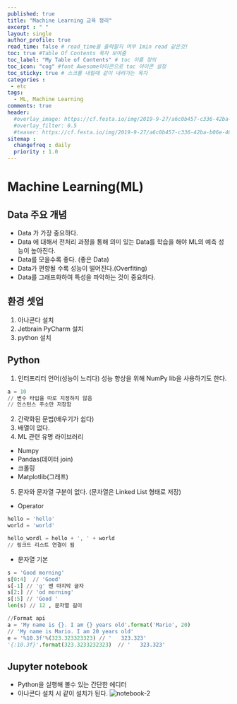 ```yaml
---
published: true
title: "Machine Learning 교육 정리"
excerpt : " "
layout: single
author_profile: true
read_time: false # read_time을 출력할지 여부 1min read 같은것!
toc: true #Table Of Contents 목차 보여줌
toc_label: "My Table of Contents" # toc 이름 정의
toc_icon: "cog" #font Awesome아이콘으로 toc 아이콘 설정
toc_sticky: true # 스크롤 내릴때 같이 내려가는 목차
categories :
 - etc
tags: 
  - ML, Machine Learning
comments: true
header:
  #overlay_image: https://cf.festa.io/img/2019-9-27/a6c0b457-c336-42ba-b06e-462de90ada91.jpg
  #overlay_filter: 0.5
  #teaser: https://cf.festa.io/img/2019-9-27/a6c0b457-c336-42ba-b06e-462de90ada91.jpg
sitemap :
  changefreq : daily
  priority : 1.0
---
```



# Machine Learning(ML)

## Data 주요 개념

- Data 가 가장 중요하다.
- Data 에 대해서 전처리 과정을 통해 의미 있는 Data를 학습을 해야 ML의 예측 성능이 높아진다.
- Data를 모을수록 좋다. (좋은 Data)
- Data가 편향될 수록 성능이 떨어진다.(Overfiting)
- Data를 그래프화하여 특성을 파악하는 것이 중요하다.

## 환경 셋업

1. 아나콘다 설치
2. Jetbrain PyCharm 설치
3. python 설치

## Python 

1. 인터프리터 언어(성능이 느리다) 성능 향상을 위해 NumPy lib을 사용하기도 한다.
  
  ~~~python
  a = 10
  // 변수 타입을 따로 지정하지 않음
  // 인스턴스 주소만 저장함
  ~~~
2. 간략화된 문법(배우기가 쉽다)
3. 배열이 없다.
4. ML 관련 유명 라이브러리
  - Numpy
  - Pandas(데이터 join)
  - 크롤링
  - Matplotlib(그래프)
5. 문자와 문자열 구분이 없다. (문자열은 Linked List 형태로 저장)
  - Operator
  ~~~python
  hello = 'hello'
  world = 'world'

  hello_wordl = hello + ', ' + world
  // 링크드 리스트 연결이 됨
  ~~~
  - 문자열 기본
  ~~~python
  s = 'Good morning'
  s[0:4]  // 'Good'
  s[-1] // 'g' 맨 마지막 글자
  s[2:] // 'od morning'
  s[:5] // 'Good '
  len(s) // 12 , 문자열 길이
  
  //Format api
  a = 'My name is {}. I am {} years old'.format('Mario', 20)
  // 'My name is Mario. I am 20 years old'
  e = '%10.3f'%(323.323323323) // '   323.323'
  '{:10.3f}'.format(323.3233232323)  // '   323.323'

  ~~~

  ## Jupyter notebook
  - Python을 실행해 볼수 있는 간단한 에디터
  - 아나콘다 설치 시 같이 설치가 된다.
![notebook-2](https://user-images.githubusercontent.com/35194820/67646429-77521700-f971-11e9-92cf-5ea9c71b7206.PNG)

